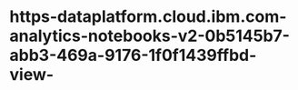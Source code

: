 # https-dataplatform.cloud.ibm.com-analytics-notebooks-v2-0b5145b7-abb3-469a-9176-1f0f1439ffbd-view-